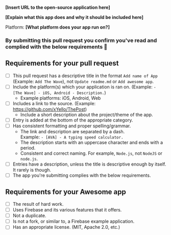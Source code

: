 
<!-- Congrats on creating an Awesome Firebase App! 🎉 -->


<!-- If you want to create a new category, please create a separate PR. -->
<!-- Please fill in the below placeholders -->

**[Insert URL to the open-source application here]**

**[Explain what this app does and why it should be included here]**

Platform: **[What platform does your app run on?]**

### By submitting this pull request you confirm you've read and complied with the below requirements 🖖

## Requirements for your pull request

<!-- Please click or mark (Example: [x]) the tasks as you complete them! -->
- [ ] This pull request has a descriptive title in the format `Add name of App` (Example: `Add The Wave`), not `Update readme.md` or `Add awesome app`.
- [ ] Include the platform(s) which your application is ran on. (Example: `- [The Wave] - iOS, Android - Description.`)
  	- Example platforms: iOS, Android, Web
- [ ] Includes a link to the source. (Example: https://github.com/xYello/ThePost)
	- Include a short description about the project/theme of the app.
- [ ] Entry is added at the bottom of the appropriate category.
- [ ] Has consistent formatting and proper spelling/grammar.
	- The link and description are separated by a dash. <br>Example: `- [AVA] - A typing speed calculator.`
	- The description starts with an uppercase character and ends with a period.
	- Consistent and correct naming. For example, `Node.js`, not `NodeJS` or `node.js`.
- [ ] Entries have a description, unless the title is descriptive enough by itself. It rarely is though.
- [ ] The app you're submitting complies with the below requirements.

## Requirements for your Awesome app

- [ ] The result of hard work.
- [ ] Uses Firebase and its various features that it offers.
- [ ] Not a duplicate.
- [ ] Is not a fork, or similar to, a Firebase example application.
- [ ] Has an appropriate license. (MIT, Apache 2.0, etc.)

